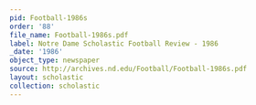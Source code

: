 ```yaml
---
pid: Football-1986s
order: '88'
file_name: Football-1986s.pdf
label: Notre Dame Scholastic Football Review - 1986
_date: '1986'
object_type: newspaper
source: http://archives.nd.edu/Football/Football-1986s.pdf
layout: scholastic
collection: scholastic
---
```

